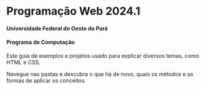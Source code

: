 # Programação Web 2024.1
#### Universidade Federal do Oeste do Pará
#### Programa de Computação


Este guia de exemplos e projetos usado para explicar diversos temas, como HTML e CSS.

Navegue nas pastas e descubra o que há de novo, quais os métodos e as formas de aplicar os conceitos.